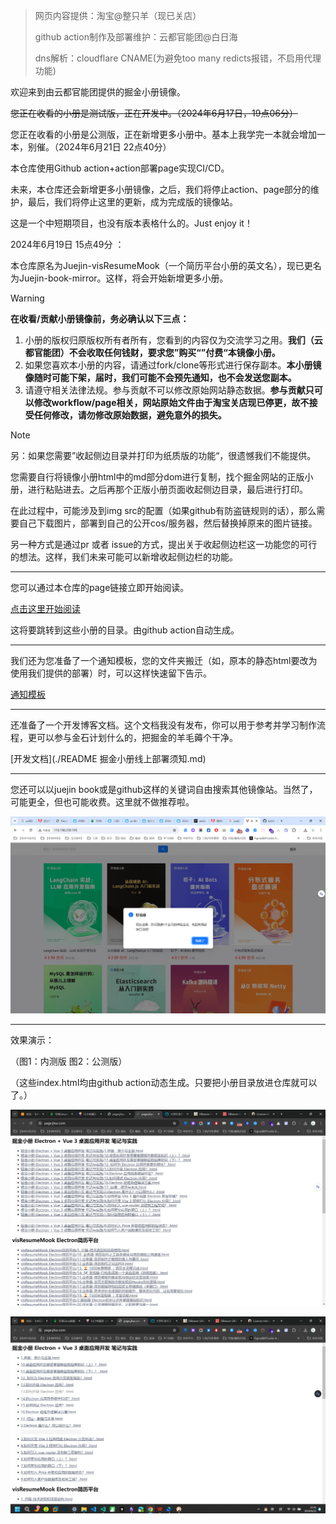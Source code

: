 >  网页内容提供：淘宝@整只羊（现已关店）
>
> github action制作及部署维护：云都官能团@白日海
>
> dns解析：cloudflare CNAME(为避免too many redicts报错，不启用代理功能)

欢迎来到由云都官能团提供的掘金小册镜像。



~~您正在收看的小册是测试版，正在开发中。（2024年6月17日，19点06分）~~

您正在收看的小册是公测版，正在新增更多小册中。基本上我学完一本就会增加一本，别催。（2024年6月21日 22点40分）

本仓库使用Github action+action部署page实现CI/CD。

未来，本仓库还会新增更多小册镜像，之后，我们将停止action、page部分的维护，最后，我们将停止这里的更新，成为完成版的镜像站。

这是一个中短期项目，也没有版本表格什么的。Just enjoy it！






2024年6月19日 15点49分 ：

本仓库原名为Juejin-visResumeMook（一个简历平台小册的英文名），现已更名为Juejin-book-mirror。这样，将会开始新增更多小册。

>[!warning]
> **在收看/贡献小册镜像前，务必确认以下三点：**
>
> 1. 小册的版权归原版权所有者所有，您看到的内容仅为交流学习之用。**我们（云都官能团）不会收取任何钱财，要求您”购买“”付费“本镜像小册。**
> 2. 如果您喜欢本小册的内容，请通过fork/clone等形式进行保存副本。**本小册镜像随时可能下架，届时，我们可能不会预先通知，也不会发送您副本。**
> 3. 请遵守相关法律法规。参与贡献不可以修改原始网站静态数据。**参与贡献只可以修改workflow/page相关，网站原始文件由于淘宝关店现已停更，故不接受任何修改，请勿修改原始数据，避免意外的损失。**

>[!note]
> 另：如果您需要”收起侧边目录并打印为纸质版的功能“，很遗憾我们不能提供。
>
> 您需要自行将镜像小册html中的md部分dom进行复制，找个掘金网站的正版小册，进行粘贴进去。之后再那个正版小册页面收起侧边目录，最后进行打印。
>
> 在此过程中，可能涉及到img src的配置（如果github有防盗链规则的话），那么需要自己下载图片，部署到自己的公开cos/服务器，然后替换掉原来的图片链接。
>
> 另一种方式是通过pr 或者 issue的方式，提出关于收起侧边栏这一功能您的可行的想法。这样，我们未来可能可以新增收起侧边栏的功能。

---

您可以通过本仓库的page链接立即开始阅读。

[点击这里开始阅读](https://page.jituc.com/)

这将要跳转到这些小册的目录。由github action自动生成。

---

我们还为您准备了一个通知模板，您的文件夹搬迁（如，原本的静态html要改为使用我们提供的部署）时，可以这样快速留下告示。

[通知模板](./这里原本有个掘金小册.md)

---

还准备了一个开发博客文档。这个文档我没有发布，你可以用于参考并学习制作流程，更可以参与金石计划什么的，把掘金的羊毛薅个干净。

[开发文档](./README 掘金小册线上部署须知.md)

---

您还可以以juejin book或是github这样的关键词自由搜索其他镜像站。当然了，可能更全，但也可能收费。这里就不做推荐啦。

![screenshot-20240619-160719](./screenshot-20240619-160719.png)

---

效果演示：

（图1：内测版 图2：公测版）

（这些index.html均由github action动态生成。只要把小册目录放进仓库就可以了。）

![screenshot-20240621-223756](./screenshot-20240621-223756.png)

![screenshot-20240621-224126](./screenshot-20240621-224126.png)

